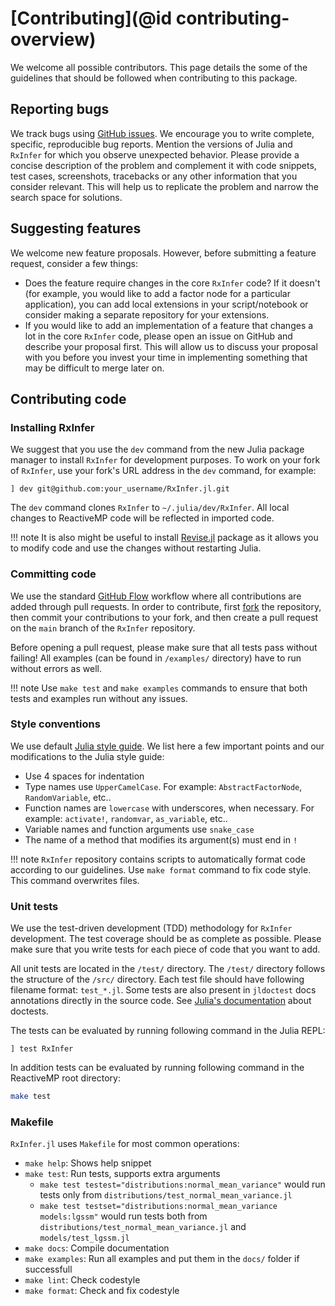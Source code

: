 # [Contributing](@id contributing-overview)

We welcome all possible contributors. This page details the some of the guidelines that should be followed when contributing to this package.

## Reporting bugs

We track bugs using [GitHub issues](https://github.com/biaslab/RxInfer.jl/issues). We encourage you to write complete, specific, reproducible bug reports. Mention the versions of Julia and `RxInfer` for which you observe unexpected behavior. Please provide a concise description of the problem and complement it with code snippets, test cases, screenshots, tracebacks or any other information that you consider relevant. This will help us to replicate the problem and narrow the search space for solutions.

## Suggesting features

We welcome new feature proposals. However, before submitting a feature request, consider a few things:

- Does the feature require changes in the core `RxInfer` code? If it doesn't (for example, you would like to add a factor node for a particular application), you can add local extensions in your script/notebook or consider making a separate repository for your extensions.
- If you would like to add an implementation of a feature that changes a lot in the core `RxInfer` code, please open an issue on GitHub and describe your proposal first. This will allow us to discuss your proposal with you before you invest your time in implementing something that may be difficult to merge later on.

## Contributing code

### Installing RxInfer

We suggest that you use the `dev` command from the new Julia package manager to
install `RxInfer` for development purposes. To work on your fork of `RxInfer`, use your fork's URL address in the `dev` command, for example:

```
] dev git@github.com:your_username/RxInfer.jl.git
```

The `dev` command clones `RxInfer` to `~/.julia/dev/RxInfer`. All local changes to ReactiveMP code will be reflected in imported code.

!!! note
    It is also might be useful to install [Revise.jl](https://github.com/timholy/Revise.jl) package as it allows you to modify code and use the changes without restarting Julia.

### Committing code

We use the standard [GitHub Flow](https://guides.github.com/introduction/flow/) workflow where all contributions are added through pull requests. In order to contribute, first [fork](https://guides.github.com/activities/forking/) the repository, then commit your contributions to your fork, and then create a pull request on the `main` branch of the `RxInfer` repository.

Before opening a pull request, please make sure that all tests pass without failing! All examples (can be found in `/examples/` directory) have to run without errors as well. 

!!! note
    Use `make test` and `make examples` commands to ensure that both tests and examples run without any issues.

### Style conventions

We use default [Julia style guide](https://docs.julialang.org/en/v1/manual/style-guide/index.html). We list here a few important points and our modifications to the Julia style guide:

- Use 4 spaces for indentation
- Type names use `UpperCamelCase`. For example: `AbstractFactorNode`, `RandomVariable`, etc..
- Function names are `lowercase` with underscores, when necessary. For example: `activate!`, `randomvar`, `as_variable`, etc..
- Variable names and function arguments use `snake_case`
- The name of a method that modifies its argument(s) must end in `!`

!!! note
    `RxInfer` repository contains scripts to automatically format code according to our guidelines. Use `make format` command to fix code style. This command overwrites files.

### Unit tests

We use the test-driven development (TDD) methodology for `RxInfer` development. The test coverage should be as complete as possible. Please make sure that you write tests for each piece of code that you want to add.

All unit tests are located in the `/test/` directory. The `/test/` directory follows the structure of the `/src/` directory. Each test file should have following filename format: `test_*.jl`. Some tests are also present in `jldoctest` docs annotations directly in the source code.
See [Julia's documentation](https://docs.julialang.org/en/v1/manual/documentation/index.html) about doctests.

The tests can be evaluated by running following command in the Julia REPL:

```
] test RxInfer
```

In addition tests can be evaluated by running following command in the ReactiveMP root directory:

```bash
make test
```

### Makefile

`RxInfer.jl` uses `Makefile` for most common operations:

- `make help`: Shows help snippet
- `make test`: Run tests, supports extra arguments
  - `make test testest="distributions:normal_mean_variance"` would run tests only from `distributions/test_normal_mean_variance.jl`
  - `make test testset="distributions:normal_mean_variance models:lgssm"` would run tests both from `distributions/test_normal_mean_variance.jl` and `models/test_lgssm.jl`
- `make docs`: Compile documentation
- `make examples`: Run all examples and put them in the `docs/` folder if successfull 
- `make lint`: Check codestyle
- `make format`: Check and fix codestyle 